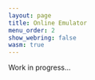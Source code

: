 ```yaml
---
layout: page
title: Online Emulator
menu_order: 2
show_webring: false
wasm: true
---
```


Work in progress...
